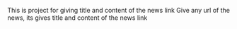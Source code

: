 This is project for giving title and content of the news link
Give any url of the news, its gives title and content of the news link
